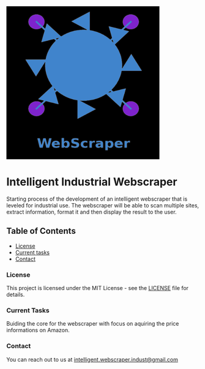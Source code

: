 <!-- <img src="/img/logo.png" alt="Logo Picture" width="400" height="400" class="gh-light-mode-only"/> -->
<img src="/img/dark_logo.png" alt="Logo Picture" width="400" height="400" class="gh-dark-mode-only"/>


# Intelligent Industrial Webscraper


Starting process of the development of an intelligent webscraper that is leveled for industrial use. The webscraper will be able to scan multiple sites, extract information, format it and then display the result to the user.


## Table of Contents

<!-- - [Installation](#installation)
- [Usage](#usage)
- [Features](#features)
- [Contributing](#contributing) -->
- [License](#license)
- [Current tasks](#current)
- [Contact](#contact)
<!-- - [Acknowledgements](#acknowledgements) -->


### License

This project is licensed under the MIT License - see the [LICENSE](LICENSE) file for details.


### Current Tasks

Buiding the core for the webscraper with focus on aquiring the price informations on Amazon.


### Contact

You can reach out to us at [intelligent.webscraper.indust@gmail.com](mailto:intelligent.webscraper.indust@gmail.com)



